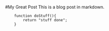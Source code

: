 
#My Great Post
This is a blog post in markdown.

```
    function doStuff(){
        return "stuff done";
    }

```

